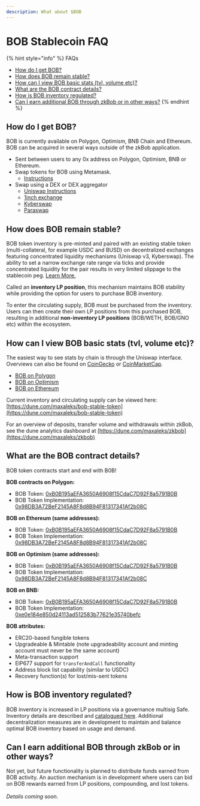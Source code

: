 ```yaml
---
description: What about $BOB
---
```


# BOB Stablecoin FAQ

{% hint style="info" %}
FAQs

* [How do I get BOB?](bob-stablecoin-faq.md#how-do-i-get-bob)
* [How does BOB remain stable?](bob-stablecoin-faq.md#how-does-bob-remain-stable)
* [How can I view BOB basic stats (tvl, volume etc)?](bob-stablecoin-faq.md#how-can-i-view-bob-basic-stats-tvl-volume-etc)
* [What are the BOB contract details?](bob-stablecoin-faq.md#what-are-the-bob-contract-details)
* [How is BOB inventory regulated?](bob-stablecoin-faq.md#how-is-bob-inventory-regulated)
* [Can I earn additional BOB through zkBob or in other ways?](bob-stablecoin-faq.md#can-i-earn-additional-bob-through-zkbob-or-in-other-ways)
{% endhint %}

## How do I get BOB?

BOB is currently available on Polygon, Optimism, BNB Chain and Ethereum. BOB can be acquired in several ways outside of the zkBob application.

* Sent between users to any 0x address on Polygon, Optimism, BNB or Ethereum.
* Swap tokens for BOB using Metamask.&#x20;
  * [Instructions](swap-bob-with-metamask-swap.md)
* Swap using a DEX or DEX aggregator
  * [Uniswap Instructions](get-bob-on-uniswap-v3.md)
  * [1inch exchange](https://app.1inch.io/#/137/unified/swap/USDC/BOB)
  * [Kyberswap](https://kyberswap.com/swap/ethereum/bob-to-usdc)
  * [Paraswap](https://app.paraswap.io/#/?network=ethereum)

## How does BOB remain stable?

BOB token inventory is pre-minted and paired with an existing stable token (multi-collateral, for example USDC and BUSD) on decentralized exchanges featuring concentrated liquidity mechanisms (Uniswap v3, Kyberswap). The ability to set a narrow exchange rate range via ticks and provide concentrated liquidity for the pair results in very limited slippage to the stablecoin peg. [Learn More.](https://docs.uniswap.org/concepts/protocol/concentrated-liquidity)

Called an **inventory LP position**, this mechanism maintains BOB stability while providing the option for users to purchase BOB inventory.

To enter the circulating supply, BOB must be purchased from the inventory. Users can then create their own LP positions from this purchased BOB, resulting in additional **non-inventory LP positions** (BOB/WETH, BOB/GNO etc) within the ecosystem.&#x20;

## How can I view BOB basic stats (tvl, volume etc)?

The easiest way to see stats by chain is through the Uniswap interface. Overviews can also be found on [CoinGecko](https://www.coingecko.com/en/coins/bob) or [CoinMarketCap](https://coinmarketcap.com/currencies/bob/).

* [BOB on Polygon](https://app.uniswap.org/#/tokens/polygon/0xb0b195aefa3650a6908f15cdac7d92f8a5791b0b)
* [BOB on Optimism](https://app.uniswap.org/#/tokens/optimism/0xb0b195aefa3650a6908f15cdac7d92f8a5791b0b)
* [BOB on Ethereum](https://app.uniswap.org/#/tokens/ethereum/0xb0b195aefa3650a6908f15cdac7d92f8a5791b0b)

Current inventory and circulating supply can be viewed here: [https://dune.com/maxaleks/bob-stable-token](https://dune.com/maxaleks/bob-stable-token)

For an overview of deposits, transfer volume and withdrawals within zkBob, see the dune analytics dashboard at [https://dune.com/maxaleks/zkbob](https://dune.com/maxaleks/zkbob)

## What are the BOB contract details?

BOB token contracts start and end with B0B!

**BOB contracts on Polygon:**

* BOB Token: [0xB0B195aEFA3650A6908f15CdaC7D92F8a5791B0B](https://polygonscan.com/address/0xB0B195aEFA3650A6908f15CdaC7D92F8a5791B0B)&#x20;
* BOB Token Implementation: [0x98DB3A72BeF2145A8F8d8B94F81317341Af2b08C](https://polygonscan.com/address/0x98DB3A72BeF2145A8F8d8B94F81317341Af2b08C)

**BOB on Ethereum (same addresses):**&#x20;

* BOB Token: [0xB0B195aEFA3650A6908f15CdaC7D92F8a5791B0B ](https://etherscan.io/address/0xB0B195aEFA3650A6908f15CdaC7D92F8a5791B0B)
* BOB Token Implementation: [0x98DB3A72BeF2145A8F8d8B94F81317341Af2b08C](https://etherscan.io/address/0x98DB3A72BeF2145A8F8d8B94F81317341Af2b08C)

**BOB on Optimism (same addresses):**

* BOB Token: [0xB0B195aEFA3650A6908f15CdaC7D92F8a5791B0B](https://optimistic.etherscan.io/address/0xB0B195aEFA3650A6908f15CdaC7D92F8a5791B0B)
* BOB Token Implementation: [0x98DB3A72BeF2145A8F8d8B94F81317341Af2b08C](https://optimistic.etherscan.io/address/0x98db3a72bef2145a8f8d8b94f81317341af2b08c)

**BOB on BNB:**

* BOB Token: [0xB0B195aEFA3650A6908f15CdaC7D92F8a5791B0B](https://bscscan.com/token/0xB0B195aEFA3650A6908f15CdaC7D92F8a5791B0B)
* BOB Token Implementation: [0xe0e184e850d24113ad512583b77621e35740befc](https://bscscan.com/address/0xe0e184e850d24113ad512583b77621e35740befc)&#x20;

**BOB attributes:**

* ERC20-based fungible tokens
* Upgradeable & Mintable (note upgradeability account and minting account must never be the same account)
* Meta-transaction support
* EIP677 support for `transferAndCall` functionality
* Address block list capability (similar to USDC)
* Recovery function(s) for lost/mis-sent tokens

## How is BOB inventory regulated?

BOB inventory is increased in LP positions via a governance multisig Safe. Inventory details are described and [catalogued here](bob-inventory/). Additional decentralization measures are in development to maintain and balance optimal BOB inventory based on usage and demand.

## Can I earn additional BOB through zkBob or in other ways?

Not yet, but future functionality is planned to distribute funds earned from BOB activity. An auction mechanism is in development where users can bid on BOB rewards earned from LP positions, compounding, and lost tokens.\
\
_Details coming soon._


